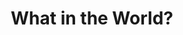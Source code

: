 ---
title: "What in the World?"
developer: Big Bad Tomato
image: WhatInTheWorld.jpg
link: http://kids.nationalgeographic.com/games/puzzles/what-in-the-world-almanac-2016/
html5: http://kids.nationalgeographic.com/games/puzzles/what-in-the-world-almanac-2016/
---